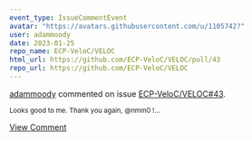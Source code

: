 ```yaml
---
event_type: IssueCommentEvent
avatar: "https://avatars.githubusercontent.com/u/1105742?"
user: adammoody
date: 2023-01-25
repo_name: ECP-VeloC/VELOC
html_url: https://github.com/ECP-VeloC/VELOC/pull/43
repo_url: https://github.com/ECP-VeloC/VELOC
---
```


<a href='https://github.com/adammoody' target='_blank'>adammoody</a> commented on issue <a href='https://github.com/ECP-VeloC/VELOC/pull/43' target='_blank'>ECP-VeloC/VELOC#43</a>.

<small>Looks good to me.  Thank you again, @nmm0 !...</small>

<a href='https://github.com/ECP-VeloC/VELOC/pull/43' target='_blank'>View Comment</a>